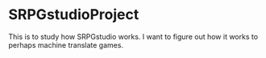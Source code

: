 # SRPGstudioProject
This is to study how SRPGstudio works. I want to figure out how it works to perhaps machine translate games.
